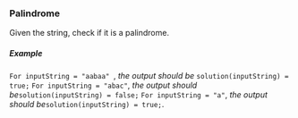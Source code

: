 ### Palindrome

Given the string, check if it is a palindrome.

##### Example

`For inputString = "aabaa" `, _the output should be_ `solution(inputString) = true;`
`For inputString = "abac"`, _the output should be_`solution(inputString) = false;`
`For inputString = "a"`, _the output should be_`solution(inputString) = true;`.
